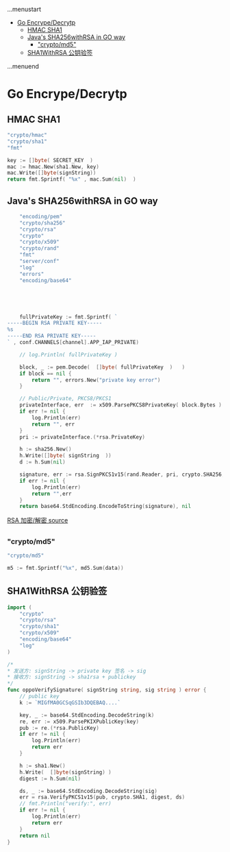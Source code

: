 ...menustart

- [Go Encrype/Decrytp](#a11036bc4335f8906456a2d883026810)
    - [HMAC SHA1](#37974fcc45ff56bd96019b499affde1b)
    - [Java's SHA256withRSA in GO way](#2aab9f8f7b040df1b0b94142b2d0a157)
        - ["crypto/md5"](#e825ff9cfb339d337f0bd935d0df0a14)
    - [SHA1WithRSA 公钥验签](#445d8588e7c1da8fc65aa336369ad632)

...menuend


<h2 id="a11036bc4335f8906456a2d883026810"></h2>


# Go Encrype/Decrytp

<h2 id="37974fcc45ff56bd96019b499affde1b"></h2>


## HMAC SHA1

```go
"crypto/hmac"
"crypto/sha1"
"fmt"

key := []byte( SECRET_KEY  )
mac := hmac.New(sha1.New, key)
mac.Write([]byte(signString))
return fmt.Sprintf( "%x" , mac.Sum(nil)  )
```


<h2 id="2aab9f8f7b040df1b0b94142b2d0a157"></h2>


## Java's SHA256withRSA in GO way

```go
    "encoding/pem"
    "crypto/sha256"
    "crypto/rsa"
    "crypto"
    "crypto/x509"
    "crypto/rand"
    "fmt"
    "server/conf"
    "log"
    "errors"
    "encoding/base64"





    fullPrivateKey := fmt.Sprintf( `
-----BEGIN RSA PRIVATE KEY-----
%s
-----END RSA PRIVATE KEY-----
` , conf.CHANNELS[channel].APP_IAP_PRIVATE)

    // log.Println( fullPrivateKey )

    block, _ := pem.Decode(  []byte( fullPrivateKey  )   )
    if block == nil {
        return "", errors.New("private key error")
    }

    // Public/Private, PKCS8/PKCS1
    privateInterface, err  := x509.ParsePKCS8PrivateKey( block.Bytes )
    if err != nil {
        log.Println(err)
        return "", err
    }
    pri := privateInterface.(*rsa.PrivateKey)

    h := sha256.New()
    h.Write([]byte( signString  ))
    d := h.Sum(nil)

    signature, err := rsa.SignPKCS1v15(rand.Reader, pri, crypto.SHA256, d)
    if err != nil {
        log.Println(err)
        return "",err
    }
    return base64.StdEncoding.EncodeToString(signature), nil
```

[RSA 加密/解密 source](https://github.com/polaris1119/myblog_article_code/blob/master/rsa/rsa.go)


<h2 id="e825ff9cfb339d337f0bd935d0df0a14"></h2>


### "crypto/md5"

```go
"crypto/md5"

m5 := fmt.Sprintf("%x", md5.Sum(data))
```

<h2 id="445d8588e7c1da8fc65aa336369ad632"></h2>


## SHA1WithRSA 公钥验签

```go
import (
	"crypto"
	"crypto/rsa"
	"crypto/sha1"
	"crypto/x509"
	"encoding/base64"
	"log"
)

/*
* 发送方: signString -> private key 签名 -> sig
* 接收方: signString -> sha1rsa + publickey 
*/
func oppoVerifySignature( signString string, sig string ) error {
    // public key
    k := `MIGfMA0GCSqGSIb3DQEBAQ....`

    key, _ := base64.StdEncoding.DecodeString(k)
    re, err := x509.ParsePKIXPublicKey(key)
    pub := re.(*rsa.PublicKey)
    if err != nil {
        log.Println(err)
        return err
    }

    h := sha1.New()
    h.Write(  []byte(signString) )
    digest := h.Sum(nil)

    ds, _ := base64.StdEncoding.DecodeString(sig)
    err = rsa.VerifyPKCS1v15(pub, crypto.SHA1, digest, ds)
    // fmt.Println("verify:", err)
    if err != nil {
        log.Println(err)
        return err
    }
    return nil
}
```



